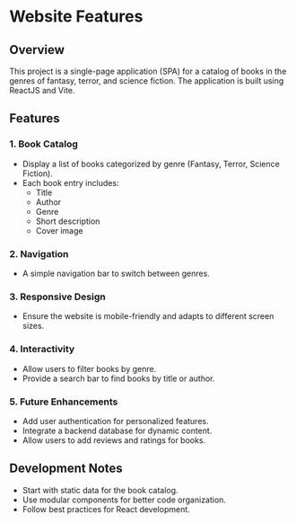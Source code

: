 # Website Features

## Overview

This project is a single-page application (SPA) for a catalog of books in the genres of fantasy, terror, and science fiction. The application is built using ReactJS and Vite.

## Features

### 1. Book Catalog

- Display a list of books categorized by genre (Fantasy, Terror, Science Fiction).
- Each book entry includes:
  - Title
  - Author
  - Genre
  - Short description
  - Cover image

### 2. Navigation

- A simple navigation bar to switch between genres.

### 3. Responsive Design

- Ensure the website is mobile-friendly and adapts to different screen sizes.

### 4. Interactivity

- Allow users to filter books by genre.
- Provide a search bar to find books by title or author.

### 5. Future Enhancements

- Add user authentication for personalized features.
- Integrate a backend database for dynamic content.
- Allow users to add reviews and ratings for books.

## Development Notes

- Start with static data for the book catalog.
- Use modular components for better code organization.
- Follow best practices for React development.
